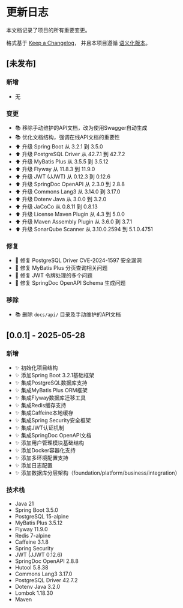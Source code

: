 # 更新日志

本文档记录了项目的所有重要变更。

格式基于 [Keep a Changelog](https://keepachangelog.com/zh-CN/1.0.0/)，
并且本项目遵循 [语义化版本](https://semver.org/lang/zh-CN/)。

## [未发布]

### 新增
- 无

### 变更
- 📚 移除手动维护的API文档，改为使用Swagger自动生成
- 📚 优化文档结构，强调在线API文档的重要性
- :arrow_up: 升级 Spring Boot 从 3.2.1 到 3.5.0
- :arrow_up: 升级 PostgreSQL Driver 从 42.7.1 到 42.7.2
- :arrow_up: 升级 MyBatis Plus 从 3.5.5 到 3.5.12
- :arrow_up: 升级 Flyway 从 11.8.3 到 11.9.0
- :arrow_up: 升级 JWT (JJWT) 从 0.12.3 到 0.12.6
- :arrow_up: 升级 SpringDoc OpenAPI 从 2.3.0 到 2.8.8
- :arrow_up: 升级 Commons Lang3 从 3.14.0 到 3.17.0
- :arrow_up: 升级 Dotenv Java 从 3.0.0 到 3.2.0
- :arrow_up: 升级 JaCoCo 从 0.8.11 到 0.8.13
- :arrow_up: 升级 License Maven Plugin 从 4.3 到 5.0.0
- :arrow_up: 升级 Maven Assembly Plugin 从 3.6.0 到 3.7.1
- :arrow_up: 升级 SonarQube Scanner 从 3.10.0.2594 到 5.1.0.4751

### 修复
- :bug: 修复 PostgreSQL Driver CVE-2024-1597 安全漏洞
- :bug: 修复 MyBatis Plus 分页查询相关问题
- :bug: 修复 JWT 令牌处理的多个问题
- :bug: 修复 SpringDoc OpenAPI Schema 生成问题

### 移除
- 📚 删除 `docs/api/` 目录及手动维护的API文档

## [0.0.1] - 2025-05-28

### 新增
- :sparkles: 初始化项目结构
- :sparkles: 添加Spring Boot 3.2.1基础框架
- :sparkles: 集成PostgreSQL数据库支持
- :sparkles: 集成MyBatis Plus ORM框架
- :sparkles: 集成Flyway数据库迁移工具
- :sparkles: 集成Redis缓存支持
- :sparkles: 集成Caffeine本地缓存
- :sparkles: 集成Spring Security安全框架
- :sparkles: 集成JWT认证机制
- :sparkles: 集成SpringDoc OpenAPI文档
- :sparkles: 添加用户管理模块基础结构
- :sparkles: 添加Docker容器化支持
- :sparkles: 添加多环境配置支持
- :sparkles: 添加日志配置
- :sparkles: 添加数据库分层架构（foundation/platform/business/integration）

### 技术栈
- Java 21
- Spring Boot 3.5.0
- PostgreSQL 15-alpine
- MyBatis Plus 3.5.12
- Flyway 11.9.0
- Redis 7-alpine
- Caffeine 3.1.8
- Spring Security
- JWT (JJWT 0.12.6)
- SpringDoc OpenAPI 2.8.8
- Hutool 5.8.38
- Commons Lang3 3.17.0
- PostgreSQL Driver 42.7.2
- Dotenv Java 3.2.0
- Lombok 1.18.30
- Maven
